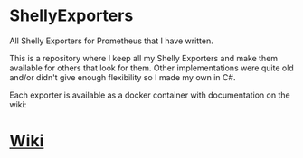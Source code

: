 # ShellyExporters
All Shelly Exporters for Prometheus that I have written.

This is a repository where I keep all my Shelly Exporters and make them available for others that look for them.
Other implementations were quite old and/or didn't give enough flexibility so I made my own in C#.

Each exporter is available as a docker container with documentation on the wiki:

# [Wiki](https://github.com/lukassoo/ShellyExporters/wiki)